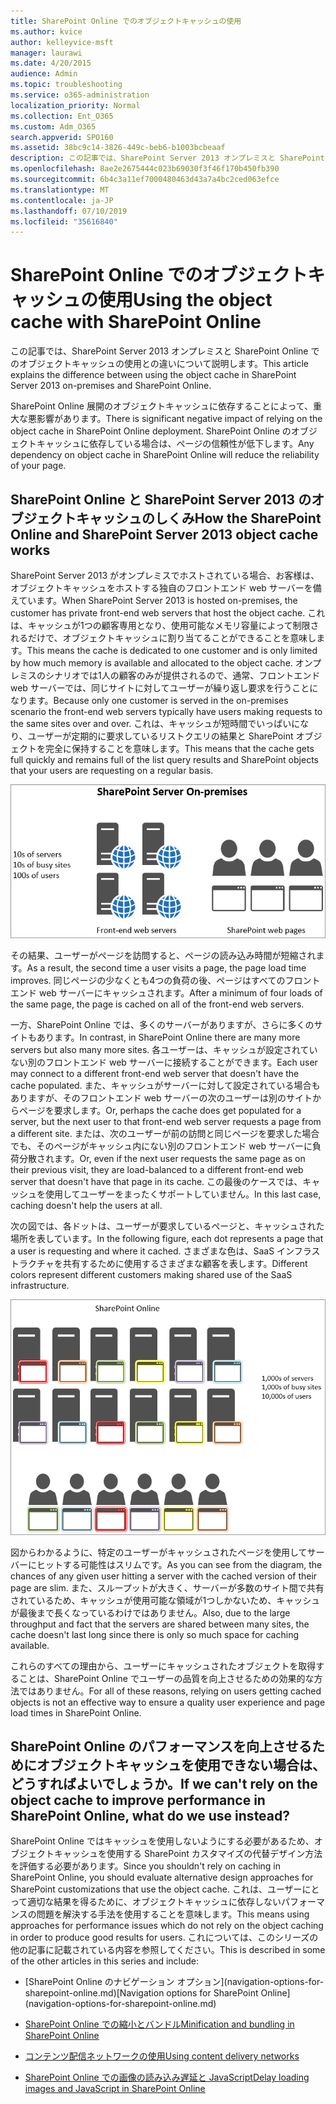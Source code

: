```yaml
---
title: SharePoint Online でのオブジェクトキャッシュの使用
ms.author: kvice
author: kelleyvice-msft
manager: laurawi
ms.date: 4/20/2015
audience: Admin
ms.topic: troubleshooting
ms.service: o365-administration
localization_priority: Normal
ms.collection: Ent_O365
ms.custom: Adm_O365
search.appverid: SPO160
ms.assetid: 38bc9c14-3826-449c-beb6-b1003bcbeaaf
description: この記事では、SharePoint Server 2013 オンプレミスと SharePoint Online でのオブジェクトキャッシュの使用との違いについて説明します。
ms.openlocfilehash: 8ae2e2675444c023b69030f3f46f170b450fb390
ms.sourcegitcommit: 6b4c3a11ef7000480463d43a7a4bc2ced063efce
ms.translationtype: MT
ms.contentlocale: ja-JP
ms.lasthandoff: 07/10/2019
ms.locfileid: "35616840"
---
```

# <a name="using-the-object-cache-with-sharepoint-online"></a><span data-ttu-id="4b838-103">SharePoint Online でのオブジェクトキャッシュの使用</span><span class="sxs-lookup"><span data-stu-id="4b838-103">Using the object cache with SharePoint Online</span></span>

<span data-ttu-id="4b838-104">この記事では、SharePoint Server 2013 オンプレミスと SharePoint Online でのオブジェクトキャッシュの使用との違いについて説明します。</span><span class="sxs-lookup"><span data-stu-id="4b838-104">This article explains the difference between using the object cache in SharePoint Server 2013 on-premises and SharePoint Online.</span></span>
  
<span data-ttu-id="4b838-105">SharePoint Online 展開のオブジェクトキャッシュに依存することによって、重大な悪影響があります。</span><span class="sxs-lookup"><span data-stu-id="4b838-105">There is significant negative impact of relying on the object cache in SharePoint Online deployment.</span></span> <span data-ttu-id="4b838-106">SharePoint Online のオブジェクトキャッシュに依存している場合は、ページの信頼性が低下します。</span><span class="sxs-lookup"><span data-stu-id="4b838-106">Any dependency on object cache in SharePoint Online will reduce the reliability of your page.</span></span> 
  
## <a name="how-the-sharepoint-online-and-sharepoint-server-2013-object-cache-works"></a><span data-ttu-id="4b838-107">SharePoint Online と SharePoint Server 2013 のオブジェクトキャッシュのしくみ</span><span class="sxs-lookup"><span data-stu-id="4b838-107">How the SharePoint Online and SharePoint Server 2013 object cache works</span></span>

<span data-ttu-id="4b838-108">SharePoint Server 2013 がオンプレミスでホストされている場合、お客様は、オブジェクトキャッシュをホストする独自のフロントエンド web サーバーを備えています。</span><span class="sxs-lookup"><span data-stu-id="4b838-108">When SharePoint Server 2013 is hosted on-premises, the customer has private front-end web servers that host the object cache.</span></span> <span data-ttu-id="4b838-109">これは、キャッシュが1つの顧客専用となり、使用可能なメモリ容量によって制限されるだけで、オブジェクトキャッシュに割り当てることができることを意味します。</span><span class="sxs-lookup"><span data-stu-id="4b838-109">This means the cache is dedicated to one customer and is only limited by how much memory is available and allocated to the object cache.</span></span> <span data-ttu-id="4b838-110">オンプレミスのシナリオでは1人の顧客のみが提供されるので、通常、フロントエンド web サーバーでは、同じサイトに対してユーザーが繰り返し要求を行うことになります。</span><span class="sxs-lookup"><span data-stu-id="4b838-110">Because only one customer is served in the on-premises scenario the front-end web servers typically have users making requests to the same sites over and over.</span></span> <span data-ttu-id="4b838-111">これは、キャッシュが短時間でいっぱいになり、ユーザーが定期的に要求しているリストクエリの結果と SharePoint オブジェクトを完全に保持することを意味します。</span><span class="sxs-lookup"><span data-stu-id="4b838-111">This means that the cache gets full quickly and remains full of the list query results and SharePoint objects that your users are requesting on a regular basis.</span></span>
  
![オンプレミスのフロントエンド Web サーバーへのトラフィックと負荷を示しています](media/a0d38b36-4909-4abb-8d4e-4930814bb3de.png)
  
<span data-ttu-id="4b838-113">その結果、ユーザーがページを訪問すると、ページの読み込み時間が短縮されます。</span><span class="sxs-lookup"><span data-stu-id="4b838-113">As a result, the second time a user visits a page, the page load time improves.</span></span> <span data-ttu-id="4b838-114">同じページの少なくとも4つの負荷の後、ページはすべてのフロントエンド web サーバーにキャッシュされます。</span><span class="sxs-lookup"><span data-stu-id="4b838-114">After a minimum of four loads of the same page, the page is cached on all of the front-end web servers.</span></span>
  
<span data-ttu-id="4b838-115">一方、SharePoint Online では、多くのサーバーがありますが、さらに多くのサイトもあります。</span><span class="sxs-lookup"><span data-stu-id="4b838-115">In contrast, in SharePoint Online there are many more servers but also many more sites.</span></span> <span data-ttu-id="4b838-116">各ユーザーは、キャッシュが設定されていない別のフロントエンド web サーバーに接続することができます。</span><span class="sxs-lookup"><span data-stu-id="4b838-116">Each user may connect to a different front-end web server that doesn't have the cache populated.</span></span> <span data-ttu-id="4b838-117">また、キャッシュがサーバーに対して設定されている場合もありますが、そのフロントエンド web サーバーの次のユーザーは別のサイトからページを要求します。</span><span class="sxs-lookup"><span data-stu-id="4b838-117">Or, perhaps the cache does get populated for a server, but the next user to that front-end web server requests a page from a different site.</span></span> <span data-ttu-id="4b838-118">または、次のユーザーが前の訪問と同じページを要求した場合でも、そのページがキャッシュ内にない別のフロントエンド web サーバーに負荷分散されます。</span><span class="sxs-lookup"><span data-stu-id="4b838-118">Or, even if the next user requests the same page as on their previous visit, they are load-balanced to a different front-end web server that doesn't have that page in its cache.</span></span> <span data-ttu-id="4b838-119">この最後のケースでは、キャッシュを使用してユーザーをまったくサポートしていません。</span><span class="sxs-lookup"><span data-stu-id="4b838-119">In this last case, caching doesn't help the users at all.</span></span>
  
<span data-ttu-id="4b838-120">次の図では、各ドットは、ユーザーが要求しているページと、キャッシュされた場所を表しています。</span><span class="sxs-lookup"><span data-stu-id="4b838-120">In the following figure, each dot represents a page that a user is requesting and where it cached.</span></span> <span data-ttu-id="4b838-121">さまざまな色は、SaaS インフラストラクチャを共有するために使用するさまざまな顧客を表します。</span><span class="sxs-lookup"><span data-stu-id="4b838-121">Different colors represent different customers making shared use of the SaaS infrastructure.</span></span>
  
![SharePoint Online におけるオブジェクト キャッシュの結果を示します](media/25d04011-ef83-4cb7-9e04-a6ed490f63c3.png)
  
<span data-ttu-id="4b838-123">図からわかるように、特定のユーザーがキャッシュされたページを使用してサーバーにヒットする可能性はスリムです。</span><span class="sxs-lookup"><span data-stu-id="4b838-123">As you can see from the diagram, the chances of any given user hitting a server with the cached version of their page are slim.</span></span> <span data-ttu-id="4b838-124">また、スループットが大きく、サーバーが多数のサイト間で共有されているため、キャッシュが使用可能な領域が1つしかないため、キャッシュが最後まで長くなっているわけではありません。</span><span class="sxs-lookup"><span data-stu-id="4b838-124">Also, due to the large throughput and fact that the servers are shared between many sites, the cache doesn't last long since there is only so much space for caching available.</span></span>
  
<span data-ttu-id="4b838-125">これらのすべての理由から、ユーザーにキャッシュされたオブジェクトを取得することは、SharePoint Online でユーザーの品質を向上させるための効果的な方法ではありません。</span><span class="sxs-lookup"><span data-stu-id="4b838-125">For all of these reasons, relying on users getting cached objects is not an effective way to ensure a quality user experience and page load times in SharePoint Online.</span></span>
  
## <a name="if-we-cant-rely-on-the-object-cache-to-improve-performance-in-sharepoint-online-what-do-we-use-instead"></a><span data-ttu-id="4b838-126">SharePoint Online のパフォーマンスを向上させるためにオブジェクトキャッシュを使用できない場合は、どうすればよいでしょうか。</span><span class="sxs-lookup"><span data-stu-id="4b838-126">If we can't rely on the object cache to improve performance in SharePoint Online, what do we use instead?</span></span>

<span data-ttu-id="4b838-127">SharePoint Online ではキャッシュを使用しないようにする必要があるため、オブジェクトキャッシュを使用する SharePoint カスタマイズの代替デザイン方法を評価する必要があります。</span><span class="sxs-lookup"><span data-stu-id="4b838-127">Since you shouldn't rely on caching in SharePoint Online, you should evaluate alternative design approaches for SharePoint customizations that use the object cache.</span></span> <span data-ttu-id="4b838-128">これは、ユーザーにとって適切な結果を得るために、オブジェクトキャッシュに依存しないパフォーマンスの問題を解決する手法を使用することを意味します。</span><span class="sxs-lookup"><span data-stu-id="4b838-128">This means using approaches for performance issues which do not rely on the object caching in order to produce good results for users.</span></span> <span data-ttu-id="4b838-129">これについては、このシリーズの他の記事に記載されている内容を参照してください。</span><span class="sxs-lookup"><span data-stu-id="4b838-129">This is described in some of the other articles in this series and include:</span></span>
  
- <span data-ttu-id="4b838-130">
  [SharePoint Online のナビゲーション オプション](navigation-options-for-sharepoint-online.md)</span><span class="sxs-lookup"><span data-stu-id="4b838-130">[Navigation options for SharePoint Online](navigation-options-for-sharepoint-online.md)</span></span>
    
- [<span data-ttu-id="4b838-131">SharePoint Online での縮小とバンドル</span><span class="sxs-lookup"><span data-stu-id="4b838-131">Minification and bundling in SharePoint Online</span></span>](minification-and-bundling-in-sharepoint-online.md)
    
- [<span data-ttu-id="4b838-132">コンテンツ配信ネットワークの使用</span><span class="sxs-lookup"><span data-stu-id="4b838-132">Using content delivery networks</span></span>](using-content-delivery-networks-with-sharepoint-online.md)
    
- [<span data-ttu-id="4b838-133">SharePoint Online での画像の読み込み遅延と JavaScript</span><span class="sxs-lookup"><span data-stu-id="4b838-133">Delay loading images and JavaScript in SharePoint Online</span></span>](delay-loading-images-and-javascript-in-sharepoint-online.md)
    

